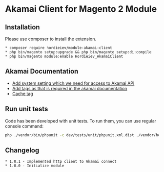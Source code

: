 # Akamai Client for Magento 2 Module

## Installation

Please use composer to install the extension.

    * composer require hordieiev/module-akamai-client
    * php bin/magento setup:upgrade && php bin/magento setup:di:compile
    * php bin/magento module:enable Hordieiev_AkamaiClient

## Akamai Documentation
* [Add system setting which we need for access to Akamai API](https://techdocs.akamai.com/adaptive-media-delivery/reference/api-get-started)
* [Add tags as that is required in the akamai documentation](https://techdocs.akamai.com/purge-cache/docs/assign-cache-tags)
* [Cache tag](https://techdocs.akamai.com/purge-cache/reference/cache-tag)

## Run unit tests
Code has been developed with unit tests.
To run them, you can use regular console command:
```bash 
php ./vendor/bin/phpunit -c dev/tests/unit/phpunit.xml.dist ./vendor/hordieiev/module-akamai-client
```

## Changelog
    * 1.0.1 - Implemented http client to Akamai connect
    * 1.0.0 - Initialize module
